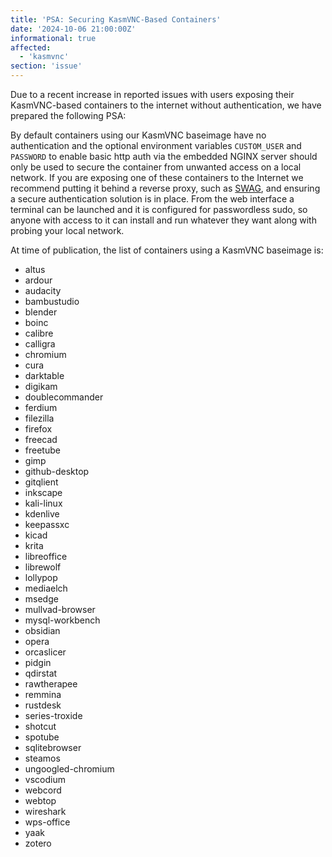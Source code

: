 ```yaml
---
title: 'PSA: Securing KasmVNC-Based Containers'
date: '2024-10-06 21:00:00Z'
informational: true
affected:
  - 'kasmvnc'
section: 'issue'
---
```


Due to a recent increase in reported issues with users exposing their KasmVNC-based containers to the internet without authentication, we have prepared the following PSA:

By default containers using our KasmVNC baseimage have no authentication and the optional environment variables `CUSTOM_USER` and `PASSWORD` to enable basic http auth via the embedded NGINX server should only be used to secure the container from unwanted access on a local network. If you are exposing one of these containers to the Internet we recommend putting it behind a reverse proxy, such as [SWAG](https://github.com/linuxserver/docker-swag), and ensuring a secure authentication solution is in place. From the web interface a terminal can be launched and it is configured for passwordless sudo, so anyone with access to it can install and run whatever they want along with probing your local network.

At time of publication, the list of containers using a KasmVNC baseimage is:

* altus
* ardour
* audacity
* bambustudio
* blender
* boinc
* calibre
* calligra
* chromium
* cura
* darktable
* digikam
* doublecommander
* ferdium
* filezilla
* firefox
* freecad
* freetube
* gimp
* github-desktop
* gitqlient
* inkscape
* kali-linux
* kdenlive
* keepassxc
* kicad
* krita
* libreoffice
* librewolf
* lollypop
* mediaelch
* msedge
* mullvad-browser
* mysql-workbench
* obsidian
* opera
* orcaslicer
* pidgin
* qdirstat
* rawtherapee
* remmina
* rustdesk
* series-troxide
* shotcut
* spotube
* sqlitebrowser
* steamos
* ungoogled-chromium
* vscodium
* webcord
* webtop
* wireshark
* wps-office
* yaak
* zotero
